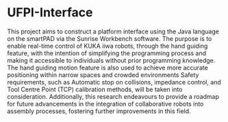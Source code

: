 # UFPI-Interface
This project aims to construct a platform interface using the Java language on the smartPAD via the Sunrise Workbench software. The purpose is to enable real-time control of KUKA iiwa robots, through the hand guiding feature, with the intention of simplifying the programming process and making it accessible to individuals without prior programming knowledge.
The hand guiding motion feature is also used to achieve more accurate positioning within narrow spaces and crowded environments Safety requirements, such as Automatic stop on collisions, impedance control, and Tool Centre Point (TCP) calibration methods, will be taken into consideration. Additionally, this research endeavours to provide a roadmap for future advancements in the integration of collaborative robots into assembly processes, fostering further improvements in this field.

